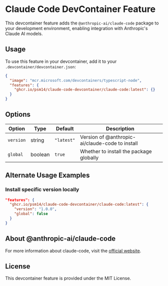 # Claude Code DevContainer Feature

This devcontainer feature adds the `@anthropic-ai/claude-code` package to your development environment, enabling integration with Anthropic's Claude AI models.

## Usage

To use this feature in your devcontainer, add it to your `.devcontainer/devcontainer.json`:

```json
{
  "image": "mcr.microsoft.com/devcontainers/typescript-node",
  "features": {
    "ghcr.io/psm14/claude-code-devcontainer/claude-code:latest": {}
  }
}
```

## Options

| Option    | Type    | Default    | Description                                     |
| --------- | ------- | ---------- | ----------------------------------------------- |
| `version` | string  | `"latest"` | Version of @anthropic-ai/claude-code to install |
| `global`  | boolean | `true`     | Whether to install the package globally         |

## Alternate Usage Examples

### Install specific version locally

```json
"features": {
  "ghcr.io/psm14/claude-code-devcontainer/claude-code:latest": {
    "version": "1.0.0",
    "global": false
  }
}
```

## About @anthropic-ai/claude-code

For more information about claude-code, visit the [official website](https://www.anthropic.com/claude-code).

## License

This devcontainer feature is provided under the MIT License.

